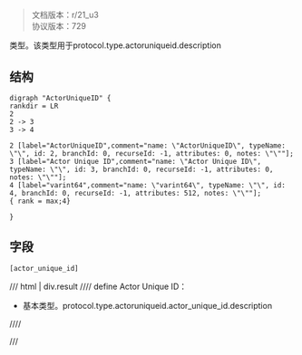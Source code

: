 # <!-- md:samp ActorUniqueID -->

> 文档版本：r/21_u3<br/>协议版本：729

<!-- md:samp ActorUniqueID -->类型。该类型用于protocol.type.actoruniqueid.description

## 结构

```viz
digraph "ActorUniqueID" {
rankdir = LR
2
2 -> 3
3 -> 4

2 [label="ActorUniqueID",comment="name: \"ActorUniqueID\", typeName: \"\", id: 2, branchId: 0, recurseId: -1, attributes: 0, notes: \"\""];
3 [label="Actor Unique ID",comment="name: \"Actor Unique ID\", typeName: \"\", id: 3, branchId: 0, recurseId: -1, attributes: 0, notes: \"\""];
4 [label="varint64",comment="name: \"varint64\", typeName: \"\", id: 4, branchId: 0, recurseId: -1, attributes: 512, notes: \"\""];
{ rank = max;4}

}

```

## 字段

```title='ActorUniqueID'
[actor_unique_id]
```

/// html | div.result
//// define
Actor Unique ID：<!-- md:samp varint64 -->

- 基本类型。protocol.type.actoruniqueid.actor_unique_id.description


////

///

